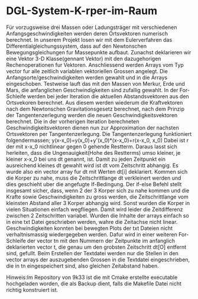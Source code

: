 # DGL-System-K-rper-im-Raum
Für vorzugsweise drei Massen oder Ladungsträger mit verschiedenen Anfangsgeschwindigkeiten werden deren Ortsvektoren numerisch berechnet.
In unserem Projekt losen wir mit dem Eulerverfahren das Differentialgleichungssystem, dass auf den Newtonschen Bewegungsgleichungen 
fur Massepunkte aufbaut.
Zunachst deklarieren wir eine Vektor 3-D Klasse(gennant Vektor) mit den dazugehorigen Rechenoperationen fur Vektoren.
Anschliessend werden Arrays vom Typ vector fur alle zeitlich variablen vektoriellen Grossen angelegt.
Die Anfangsorte/geschwindigkeiten werden gewahlt und in die Arrays eingeschoben.
Testweise lauft das mit den Massen von Merkur, Erde und Mars, die anfanglichen Geschwindigkeiten sind zufallig gewahlt.
In der For-Schleife werden bei jeder Iteration die aktuellen Abstandsvektoren aus den Ortsvekoren berechnet.
Aus diesem werden wiederum die Kraftvektoren nach dem Newtonschen Gravitationsgesetz berechnet, nach dem Prinzip 
der Tangentenzerlegung  werden die neuen Geschwindigkeitsvektoren berechnet. 
Die in der vorherigen Iteration berechneten Geschwindigkeitsvektoren dienen nun zur Approximation der nachsten Ortsvektoren
per Tangentenzerlegung.
Die Tangentenzerlegung funktioniert folgendermassen; y(x-x_0)=y(x_0)+y'(x_0)*(x-x_0)+r(x-x_0, x_0)
Dabei ist r der mit x-x_0 nichtlinear gegen 0 gehende Restterm. Daraus lasst sich herleiten, dass die Ungenauigkeit(Hohe des
Restterms) umso kleiner, je kleiner x-x_0 bei uns dt genannt, ist. Damit zu jeden Zeitpunkt ein ausreichend kleines dt gewahlt wird
ist dt vom Zeitschritt abhangig. Es wurde also ein vector array fur dt mit Werten dt[i] deklariert. Kommen sich die Korper zu nahe,
muss die Zeitschrittlange dt verkleinert werden und dies geschieht uber die angefugte If-Bedingung. 
Der if-else Befehl stellt insgesamt sicher, dass, wenn 2 der 3 Korper sich zu nahe kommen und die Krafte sowie Geschwindigkeiten
zu gross werden, die Zeitschrittlange vom kleinsten Abstand aller 3 Korper abhangig wird.
Sonst wurden die Korper in vielen Situationen einfach wegfliegen. 
Damit wird leider die Zeitdifferenz zwischen 2 Zeitschritten variabel. Wurden die Inhalte der arrays einfach so in
eine txt Datei geschrieben werden, wahre die Zeitachse nicht linear. Geschwindigkeiten konnten bei bewegten Plots der txt Dateien
nicht verhaltnismassig wiedergegeben werden. Dafur wird in einer weiteren For-Schleife der vector tn
mit den Nummern der Zeitpunkte im anfanglich deklarierten vector t, die genau um den grobsten Zeitschritt dt[O] entfernt sind, 
gefullt.
Beim Erstellen der Textdatei werden nur die Stellen in den vector arrays der auszugebenden Grossen in die Textdatei eingeschrieben,
die in tn eingespeichert sind, also gleichen Zeitabstand haben.

Hinweis:Im Repository von 9k33 ist die mit Cmake erstellte executable hochgeladen worden, die als Backup dient, falls die Makefile Datei nicht richtig konstruiert ist. 
